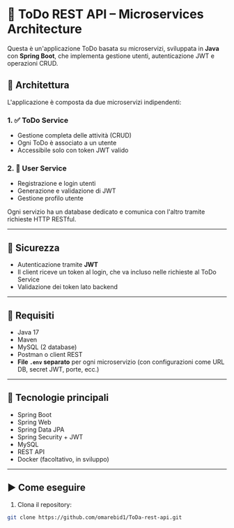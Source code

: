# 🧾 ToDo REST API – Microservices Architecture

Questa è un'applicazione ToDo basata su microservizi, sviluppata in **Java** con **Spring Boot**, che implementa gestione utenti, autenticazione JWT e operazioni CRUD.

## 🧩 Architettura

L'applicazione è composta da due microservizi indipendenti:

### 1. ✅ ToDo Service
- Gestione completa delle attività (CRUD)
- Ogni ToDo è associato a un utente
- Accessibile solo con token JWT valido

### 2. 👤 User Service
- Registrazione e login utenti
- Generazione e validazione di JWT
- Gestione profilo utente

Ogni servizio ha un database dedicato e comunica con l'altro tramite richieste HTTP RESTful.

---

## 🔐 Sicurezza
- Autenticazione tramite **JWT**
- Il client riceve un token al login, che va incluso nelle richieste al ToDo Service
- Validazione dei token lato backend

---

## 🧾 Requisiti

- Java 17
- Maven
- MySQL (2 database)
- Postman o client REST
- **File `.env` separato** per ogni microservizio (con configurazioni come URL DB, secret JWT, porte, ecc.)

---

## 🚀 Tecnologie principali
- Spring Boot
- Spring Web
- Spring Data JPA
- Spring Security + JWT
- MySQL
- REST API
- Docker (facoltativo, in sviluppo)

---

## ▶️ Come eseguire

1. Clona il repository:
```bash
git clone https://github.com/omarebid1/ToDa-rest-api.git
